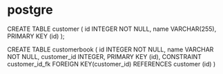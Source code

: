 # postgre

CREATE TABLE customer (
    id INTEGER NOT NULL,
    name VARCHAR(255),
    PRIMARY KEY (id)
);

CREATE TABLE customerbook (
    id INTEGER NOT NULL,
    name VARCHAR NOT NULL,
    customer_id INTEGER,
    PRIMARY KEY (id),
    CONSTRAINT customer_id_fk FOREIGN KEY(customer_id) REFERENCES customer (id)
)
